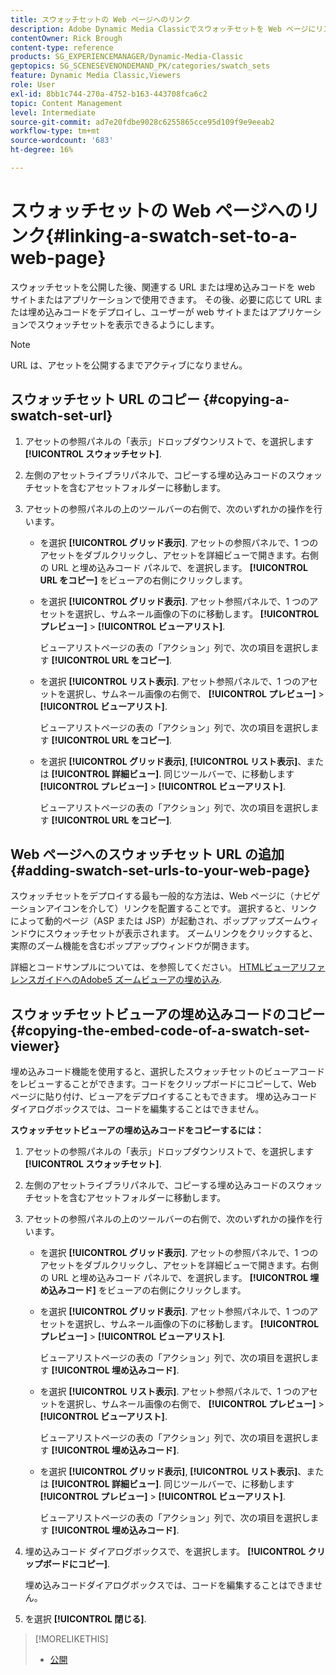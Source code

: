 ```yaml
---
title: スウォッチセットの Web ページへのリンク
description: Adobe Dynamic Media Classicでスウォッチセットを Web ページにリンクする方法について説明します。
contentOwner: Rick Brough
content-type: reference
products: SG_EXPERIENCEMANAGER/Dynamic-Media-Classic
geptopics: SG_SCENESEVENONDEMAND_PK/categories/swatch_sets
feature: Dynamic Media Classic,Viewers
role: User
exl-id: 8bb1c744-270a-4752-b163-443708fca6c2
topic: Content Management
level: Intermediate
source-git-commit: ad7e20fdbe9028c6255865cce95d109f9e9eeab2
workflow-type: tm+mt
source-wordcount: '683'
ht-degree: 16%

---
```


# スウォッチセットの Web ページへのリンク{#linking-a-swatch-set-to-a-web-page}

スウォッチセットを公開した後、関連する URL または埋め込みコードを web サイトまたはアプリケーションで使用できます。 その後、必要に応じて URL または埋め込みコードをデプロイし、ユーザーが web サイトまたはアプリケーションでスウォッチセットを表示できるようにします。

>[!NOTE]
>
>URL は、アセットを公開するまでアクティブになりません。

## スウォッチセット URL のコピー {#copying-a-swatch-set-url}

1. アセットの参照パネルの「表示」ドロップダウンリストで、を選択します **[!UICONTROL スウォッチセット]**.
1. 左側のアセットライブラリパネルで、コピーする埋め込みコードのスウォッチセットを含むアセットフォルダーに移動します。
1. アセットの参照パネルの上のツールバーの右側で、次のいずれかの操作を行います。

   * を選択 **[!UICONTROL グリッド表示]**. アセットの参照パネルで、1 つのアセットをダブルクリックし、アセットを詳細ビューで開きます。右側の URL と埋め込みコード パネルで、を選択します。 **[!UICONTROL URL をコピー]** をビューアの右側にクリックします。
   * を選択 **[!UICONTROL グリッド表示]**. アセット参照パネルで、1 つのアセットを選択し、サムネール画像の下のに移動します。 **[!UICONTROL プレビュー]** > **[!UICONTROL ビューアリスト]**.

     ビューアリストページの表の「アクション」列で、次の項目を選択します **[!UICONTROL URL をコピー]**.

   * を選択 **[!UICONTROL リスト表示]**. アセット参照パネルで、1 つのアセットを選択し、サムネール画像の右側で、 **[!UICONTROL プレビュー]** > **[!UICONTROL ビューアリスト]**.

     ビューアリストページの表の「アクション」列で、次の項目を選択します **[!UICONTROL URL をコピー]**.

   * を選択 **[!UICONTROL グリッド表示]**, **[!UICONTROL リスト表示]**、または **[!UICONTROL 詳細ビュー]**. 同じツールバーで、に移動します **[!UICONTROL プレビュー]** > **[!UICONTROL ビューアリスト]**.

     ビューアリストページの表の「アクション」列で、次の項目を選択します **[!UICONTROL URL をコピー]**.

## Web ページへのスウォッチセット URL の追加 {#adding-swatch-set-urls-to-your-web-page}

スウォッチセットをデプロイする最も一般的な方法は、Web ページに（ナビゲーションアイコンを介して）リンクを配置することです。 選択すると、リンクによって動的ページ（ASP または JSP）が起動され、ポップアップズームウィンドウにスウォッチセットが表示されます。 ズームリンクをクリックすると、実際のズーム機能を含むポップアップウィンドウが開きます。

詳細とコードサンプルについては、を参照してください。 [HTMLビューアリファレンスガイドへのAdobe5 ズームビューアの埋め込み](https://experienceleague.adobe.com/en/docs/dynamic-media-developer-resources/library/viewers-aem-assets-dmc/zoom/c-html5-20-zoom-viewer-about#section-e1c3106f5b3e445d9b95be337c2f94e2).

## スウォッチセットビューアの埋め込みコードのコピー {#copying-the-embed-code-of-a-swatch-set-viewer}

埋め込みコード機能を使用すると、選択したスウォッチセットのビューアコードをレビューすることができます。コードをクリップボードにコピーして、Web ページに貼り付け、ビューアをデプロイすることもできます。 埋め込みコードダイアログボックスでは、コードを編集することはできません。

**スウォッチセットビューアの埋め込みコードをコピーするには：**

1. アセットの参照パネルの「表示」ドロップダウンリストで、を選択します **[!UICONTROL スウォッチセット]**.
1. 左側のアセットライブラリパネルで、コピーする埋め込みコードのスウォッチセットを含むアセットフォルダーに移動します。
1. アセットの参照パネルの上のツールバーの右側で、次のいずれかの操作を行います。

   * を選択 **[!UICONTROL グリッド表示]**. アセットの参照パネルで、1 つのアセットをダブルクリックし、アセットを詳細ビューで開きます。右側の URL と埋め込みコード パネルで、を選択します。 **[!UICONTROL 埋め込みコード]** をビューアの右側にクリックします。
   * を選択 **[!UICONTROL グリッド表示]**. アセット参照パネルで、1 つのアセットを選択し、サムネール画像の下のに移動します。 **[!UICONTROL プレビュー]** > **[!UICONTROL ビューアリスト]**.

     ビューアリストページの表の「アクション」列で、次の項目を選択します **[!UICONTROL 埋め込みコード]**.

   * を選択 **[!UICONTROL リスト表示]**. アセット参照パネルで、1 つのアセットを選択し、サムネール画像の右側で、 **[!UICONTROL プレビュー]** > **[!UICONTROL ビューアリスト]**.

     ビューアリストページの表の「アクション」列で、次の項目を選択します **[!UICONTROL 埋め込みコード]**.

   * を選択 **[!UICONTROL グリッド表示]**, **[!UICONTROL リスト表示]**、または **[!UICONTROL 詳細ビュー]**. 同じツールバーで、に移動します **[!UICONTROL プレビュー]** > **[!UICONTROL ビューアリスト]**.

     ビューアリストページの表の「アクション」列で、次の項目を選択します **[!UICONTROL 埋め込みコード]**.

1. 埋め込みコード ダイアログボックスで、を選択します。 **[!UICONTROL クリップボードにコピー]**.

   埋め込みコードダイアログボックスでは、コードを編集することはできません。

1. を選択 **[!UICONTROL 閉じる]**.

>[!MORELIKETHIS]
>
>* [公開](publishing-files.md#publishing_files)
